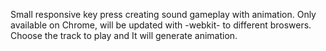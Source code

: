 Small responsive key press creating sound gameplay with animation.
Only available on Chrome, will be updated with -webkit- to different broswers. 
Choose the track to play and It will generate animation. 